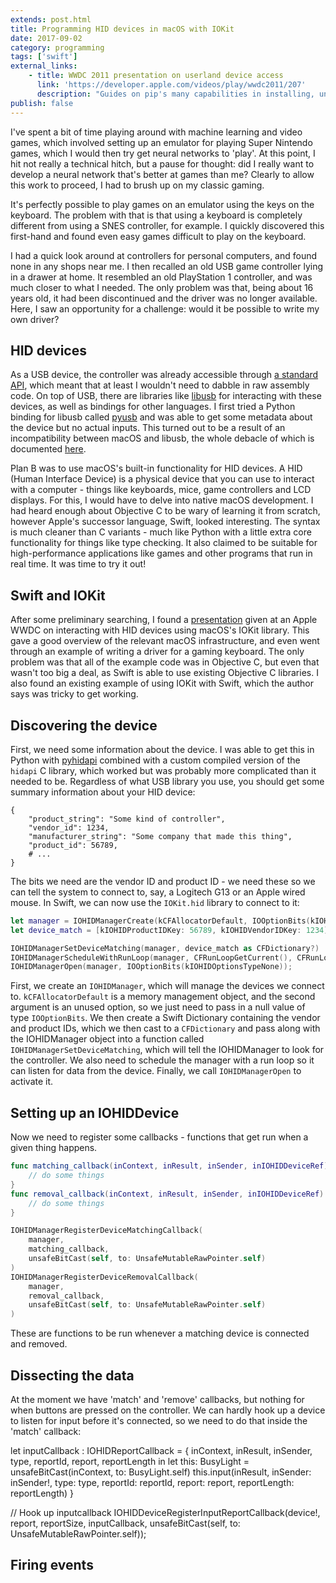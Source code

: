 ```yaml
---
extends: post.html
title: Programming HID devices in macOS with IOKit
date: 2017-09-02
category: programming
tags: ['swift']
external_links:
    - title: WWDC 2011 presentation on userland device access
      link: 'https://developer.apple.com/videos/play/wwdc2011/207'
      description: "Guides on pip's many capabilities in installing, uninstalling, updating and listing Python modules."
publish: false
---
```


I've spent a bit of time playing around with machine learning and video games, which involved setting up an
emulator for playing Super Nintendo games, which I would then try get neural networks to 'play'. At
this point, I hit not really a technical hitch, but a pause for thought: did I really want to develop a
neural network that's better at games than me? Clearly to allow this work to proceed, I had to brush up
on my classic gaming.

It's perfectly possible to play games on an emulator using the keys on the keyboard. The problem with that
is that using a keyboard is completely different from using a SNES controller, for example. I quickly
discovered this first-hand and found even easy games difficult to play on the keyboard.

I had a quick look around at controllers for personal computers, and found none in any shops near me.
I then recalled an old USB game controller lying in a drawer at home. It resembled an old PlayStation 1
controller, and was much closer to what I needed. The only problem was that, being about 16 years old, it
had been discontinued and the driver was no longer available. Here, I saw an opportunity for a challenge:
would it be possible to write my own driver?

## HID devices
As a USB device, the controller was already accessible through [a standard API](), which meant that at
least I wouldn't need to dabble in raw assembly code. On top of USB, there are libraries like
[libusb]() for interacting with these devices, as well as bindings for other languages. I first tried a
Python binding for libusb called [pyusb]() and was able to get some metadata about the device but no
actual inputs. This turned out to be a result of an incompatibility between macOS and libusb, the whole
debacle of which is documented [here](http://www.libusb.org/ticket/89).

Plan B was to use macOS's built-in functionality for HID devices. A HID (Human Interface Device) is a
physical device that you can use to interact with a computer - things like keyboards, mice, game
controllers and LCD displays. For this, I would have to delve into native macOS development. I had
heard enough about Objective C to be wary of learning it from scratch, however Apple's successor
language, Swift, looked interesting. The syntax is much cleaner than C variants - much like Python with
a little extra core functionality for things like type checking. It also claimed to be suitable for
high-performance applications like games and other programs that run in real time. It was time to try it out!

## Swift and IOKit
After some preliminary searching, I found a [presentation]() given at an Apple WWDC on interacting with HID
devices using macOS's IOKit library. This gave a good overview of the relevant macOS infrastructure,
and even went through an example of writing a driver for a gaming keyboard. The only problem was that all
of the example code was in Objective C, but even that wasn't too big a deal, as Swift is able to use
existing Objective C libraries. I also found an existing example of using IOKit with Swift, which the author
says was tricky to get working.

## Discovering the device
First, we need some information about the device. I was able to get this in Python with
[pyhidapi](https://github.com/apmorton/pyhidapi) combined with a custom compiled version of the `hidapi` C
library, which worked but was probably more complicated than it needed to be. Regardless of what USB library
you use, you should get some summary information about your HID device:

```
{
    "product_string": "Some kind of controller",
    "vendor_id": 1234,
    "manufacturer_string": "Some company that made this thing",
    "product_id": 56789,
    # ...
}
```

The bits we need are the vendor ID and product ID - we need these so we can tell the system to connect
to, say, a Logitech G13 or an Apple wired mouse. In Swift, we can now use the `IOKit.hid` library to
connect to it:

```swift
let manager = IOHIDManagerCreate(kCFAllocatorDefault, IOOptionBits(kIOHIDOptionsTypeNone))
let device_match = [kIOHIDProductIDKey: 56789, kIOHIDVendorIDKey: 1234]

IOHIDManagerSetDeviceMatching(manager, device_match as CFDictionary?)
IOHIDManagerScheduleWithRunLoop(manager, CFRunLoopGetCurrent(), CFRunLoopMode.defaultMode.rawValue);
IOHIDManagerOpen(manager, IOOptionBits(kIOHIDOptionsTypeNone));
```

First, we create an `IOHIDManager`, which will manage the devices we connect to. `kCFAllocatorDefault` is a
memory management object, and the second argument is an unused option, so we just need to pass in a null value
of type `IOOptionBits`. We then create a Swift Dictionary containing the vendor and product
IDs, which we then cast to a `CFDictionary` and pass along with the IOHIDManager object into a
function called `IOHIDManagerSetDeviceMatching`, which will tell the IOHIDManager to look for the
controller. We also need to schedule the manager with a run loop so it can listen for data from the
device. Finally, we call `IOHIDManagerOpen` to activate it.


## Setting up an IOHIDDevice
Now we need to register some callbacks - functions that get run when a given thing happens.

```swift
func matching_callback(inContext, inResult, inSender, inIOHIDDeviceRef) {
    // do some things
}
func removal_callback(inContext, inResult, inSender, inIOHIDDeviceRef) {
    // do some things
}

IOHIDManagerRegisterDeviceMatchingCallback(
    manager,
    matching_callback,
    unsafeBitCast(self, to: UnsafeMutableRawPointer.self)
)
IOHIDManagerRegisterDeviceRemovalCallback(
    manager,
    removal_callback,
    unsafeBitCast(self, to: UnsafeMutableRawPointer.self)
)
```

These are functions to be run whenever a matching device is connected and removed.

## Dissecting the data

At the moment we have 'match' and 'remove' callbacks, but nothing for when buttons are pressed on the controller.
We can hardly hook up a device to listen for input before it's connected, so we need to do that inside the
'match' callback:

let inputCallback : IOHIDReportCallback = { inContext, inResult, inSender, type, reportId, report, reportLength in
    let this: BusyLight = unsafeBitCast(inContext, to: BusyLight.self)
    this.input(inResult, inSender: inSender!, type: type, reportId: reportId, report: report, reportLength: reportLength)
}

// Hook up inputcallback
IOHIDDeviceRegisterInputReportCallback(device!, report, reportSize, inputCallback, unsafeBitCast(self, to: UnsafeMutableRawPointer.self));


## Firing events
